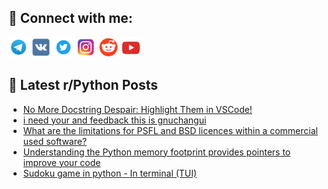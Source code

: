## 🔎 Connect with me:
[<img src="https://github.com/bullbesh/bullbesh/blob/main/images/Telegram.png" width="32" height="32" />](https://t.me/bullbesh)
[<img src="https://github.com/bullbesh/bullbesh/blob/main/images/VK.png" width="32" height="32" />](https://vk.com/bullbesh)
[<img src="https://github.com/bullbesh/bullbesh/blob/main/images/Twitter.png" width="32" height="32" />](https://twitter.com/bullbesh1)
[<img src="https://github.com/bullbesh/bullbesh/blob/main/images/Instagram.png" width="32" height="32" />](https://www.instagram.com/bullbesh)
[<img src="https://github.com/bullbesh/bullbesh/blob/main/images/Reddit.png" width="32" height="32" />](https://www.reddit.com/user/bullbesh)
[<img src="https://github.com/bullbesh/bullbesh/blob/main/images/YouTube.png" width="32" height="32" />](https://www.youtube.com/channel/UCtfjRs6uzgq5mfm8S06WTcg)

## 📕 Latest r/Python Posts
<!-- BLOG-POST-LIST:START -->
- [No More Docstring Despair: Highlight Them in VSCode!](https://www.reddit.com/r/Python/comments/1bd72qa/no_more_docstring_despair_highlight_them_in_vscode/)
- [i need your and feedback this is gnuchangui](https://www.reddit.com/r/Python/comments/1bd5tq8/i_need_your_and_feedback_this_is_gnuchangui/)
- [What are the limitations for PSFL and BSD licences within a commercial used software?](https://www.reddit.com/r/Python/comments/1bd4d96/what_are_the_limitations_for_psfl_and_bsd/)
- [Understanding the Python memory footprint provides pointers to improve your code](https://www.reddit.com/r/Python/comments/1bcy7i2/understanding_the_python_memory_footprint/)
- [Sudoku game in python - In terminal &lpar;TUI&rpar;](https://www.reddit.com/r/Python/comments/1bcuppi/sudoku_game_in_python_in_terminal_tui/)
<!-- BLOG-POST-LIST:END -->
